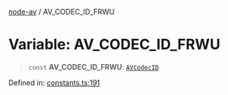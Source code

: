 [node-av](../globals.md) / AV\_CODEC\_ID\_FRWU

# Variable: AV\_CODEC\_ID\_FRWU

> `const` **AV\_CODEC\_ID\_FRWU**: [`AVCodecID`](../type-aliases/AVCodecID.md)

Defined in: [constants.ts:191](https://github.com/seydx/av/blob/f8631fc881b394300b1479f511d55cf1c370a87f/src/constants/constants.ts#L191)

